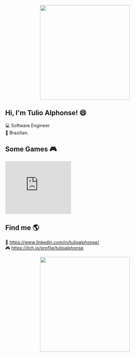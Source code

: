 <!--
**tulioalphonse/tulioalphonse** is a ✨ _special_ ✨ repository because its `README.md` (this file) appears on your GitHub profile.

Here are some ideas to get you started:

- 🔭 I’m currently working on ...
- 🌱 I’m currently learning ...
- 👯 I’m looking to collaborate on ...
- 🤔 I’m looking for help with ...
- 💬 Ask me about ...
- 📫 How to reach me: ...
- 😄 Pronouns: ...
- ⚡ Fun fact: ...
-->

<p align="center">
 <img height="300px" width="75%" src="https://c.tenor.com/NUvBmspwrVYAAAAC/alphonse-elric-alphonse.gif" />
</p>

## Hi, I'm Tulio Alphonse! 😄

💻 Software Engineer <br>
🏡 Brazilian. <br>

## Some Games 🎮

<iframe frameborder="0" src="https://itch.io/embed/1281198?bg_color=000000&amp;fg_color=ffffff&amp;link_color=e10cff&amp;border_color=333333" width="208" height="167"><a href="https://muybuenostudio.itch.io/byox">Byox by Muy Bueno Studio, tulioalphonse, Pedrx</a></iframe>

## Find me 🌎

💼 https://www.linkedin.com/in/tulioalphonse/ <br>
🎮 https://itch.io/profile/tulioalphonse <br>


<p align="center">
 <img height="300px" width="75%" src="https://c.tenor.com/nQlBg3MHLL4AAAAC/fma-fullmetal-alchemist.gif" />
</p>
